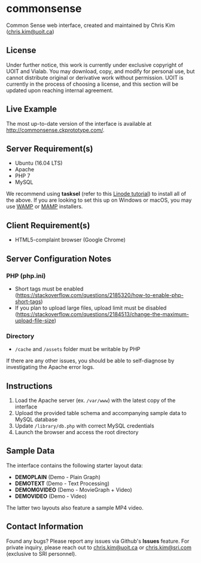 # commonsense
Common Sense web interface, created and maintained by Chris Kim (chris.kim@uoit.ca)

## License
Under further notice, this work is currently under exclusive copyright of UOIT and Vialab. You may download, copy, and modify for personal use, but cannot distribute original or derivative work without permission. UOIT is currently in the process of choosing a license, and this section will be updated upon reaching internal agreement.

## Live Example
The most up-to-date version of the interface is available at http://commonsense.ckprototype.com/.

## Server Requirement(s)
 - Ubuntu (16.04 LTS)
 - Apache
 - PHP 7
- MySQL 

We recommend using **tasksel** (refer to this [Linode tutorial](https://www.linode.com/docs/web-servers/lamp/install-lamp-stack-on-ubuntu-16-04/)) to install all of the above. If you are looking to set this up on Windows or macOS, you may use [WAMP](http://www.wampserver.com/en/) or [MAMP](https://www.mamp.info/en/) installers.

## Client Requirement(s)
 - HTML5-complaint browser (Google Chrome)

## Server Configuration Notes
### PHP (php.ini)
- Short tags must be enabled (https://stackoverflow.com/questions/2185320/how-to-enable-php-short-tags)
- If you plan to upload large files, upload limit must be disabled (https://stackoverflow.com/questions/2184513/change-the-maximum-upload-file-size)
### Directory
- `/cache` and `/assets` folder must be writable by PHP

If there are any other issues, you should be able to self-diagnose by investigating the Apache error logs.

## Instructions

 1. Load the Apache server (ex. `/var/www`) with the latest copy of the interface
 2. Upload the provided table schema and accompanying sample data to MySQL database
 3. Update `/library/db.php` with correct MySQL credentials
 3. Launch the browser and access the root directory

## Sample Data

The interface contains the following starter layout data:

 - **DEMOPLAIN** (Demo - Plain Graph)
 - **DEMOTEXT** (Demo - Text Processing)
 - **DEMOMGVIDEO** (Demo - MovieGraph + Video)
 - **DEMOVIDEO** (Demo - Video)

The latter two layouts also feature a sample MP4 video.

## Contact Information
Found any bugs? Please report any issues via Github's **Issues** feature. For private inquiry, please reach out to chris.kim@uoit.ca or chris.kim@sri.com (exclusive to SRI personnel).